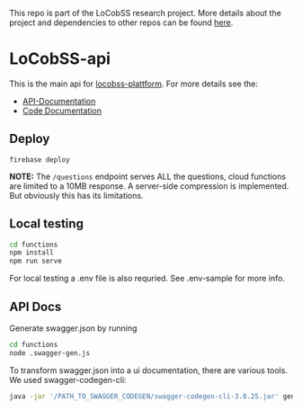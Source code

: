 This repo is part of the LoCobSS research project. More details about the project and dependencies to other repos can be found [here](https://github.com/sebastian-meier/LoCobSS-documentation).

# LoCobSS-api

This is the main api for [locobss-plattform](https://www.github.com/sebastian-meier/LoCobSS-platform). For more details see the:

- [API-Documentation](https://sebastian-meier.github.io/LoCobSS-api/apidocs)
- [Code Documentation](https://sebastian-meier.github.io/LoCobSS-api/code)

## Deploy
```
firebase deploy
```
**NOTE:** The `/questions` endpoint serves ALL the questions, cloud functions are limited to a 10MB response. A server-side compression is implemented. But obviously this has its limitations.

## Local testing
```bash
cd functions
npm install
npm run serve
```
For local testing a .env file is also requried. See .env-sample for more info.

## API Docs
Generate swagger.json by running
```bash
cd functions
node .swagger-gen.js
```
To transform swagger.json into a ui documentation, there are various tools. We used swagger-codegen-cli:
```bash
java -jar '/PATH_TO_SWAGGER_CODEGEN/swagger-codegen-cli-3.0.25.jar' generate -i swagger.json -o ../apidocs -l html2
```
